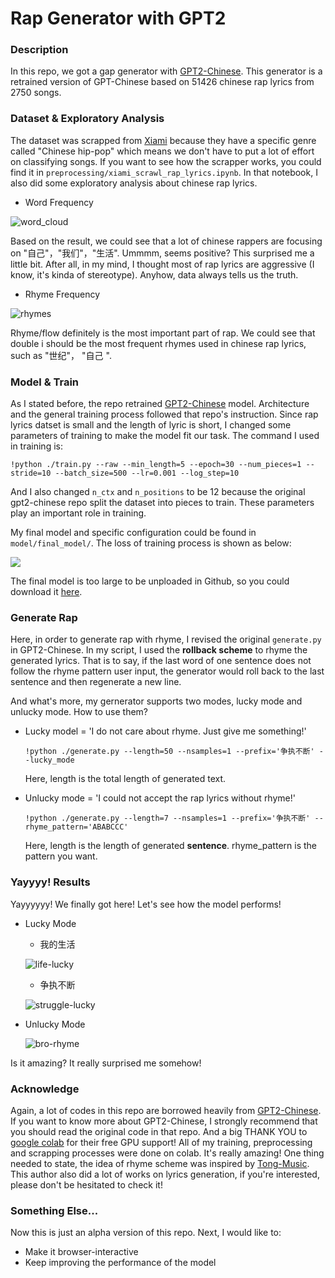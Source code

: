 # Rap Generator with GPT2

### Description

In this repo, we got a gap generator with [GPT2-Chinese](https://github.com/Morizeyao/GPT2-Chinese). This generator is a retrained version of GPT-Chinese based on 51426 chinese rap lyrics from 2750 songs.

### Dataset & Exploratory Analysis

The dataset was scrapped from [Xiami](www.xiami.com) because they have a specific genre called "Chinese hip-pop" which means we don't have to put a lot of effort on classifying songs. If you want to see how the scrapper works, you could find it in `preprocessing/xiami_scrawl_rap_lyrics.ipynb`. In that notebook, I also did some exploratory analysis about chinese rap lyrics. 

* Word Frequency  

![word_cloud](./figs/word_cloud.png)

 Based on the result, we could see that a lot of chinese rappers are focusing on "自己"，"我们"，"生活". Ummmm, seems positive? This surprised me a little bit. After all, in my mind, I thought most of rap lyrics are aggressive (I know, it's kinda of stereotype). Anyhow, data always tells us the truth. 

*  Rhyme Frequency

![rhymes](./figs/rhymes.jpg)

Rhyme/flow definitely is the most important part of rap. We could see that double i should be the most frequent rhymes used in chinese rap lyrics, such as "世纪"， "自己 ".

### Model & Train 

As I stated before, the repo retrained [GPT2-Chinese](https://github.com/Morizeyao/GPT2-Chinese) model. Architecture and the general training process followed that repo's instruction. Since rap lyrics datset is small and the length of lyric is short, I changed some parameters of training to make the model fit our task. The command I used in training is:

```shell
!python ./train.py --raw --min_length=5 --epoch=30 --num_pieces=1 --stride=10 --batch_size=500 --lr=0.001 --log_step=10
```

And I also changed `n_ctx` and `n_positions` to be 12 because the original gpt2-chinese repo split the dataset into pieces to train. These parameters play an important role in training. 

My final model and specific configuration could be found in `model/final_model/`. The loss of training process is shown as below:

![](./figs/loss.png)

The final model is too large to be unploaded in Github, so you could download it [here](https://drive.google.com/open?id=1vv3QqbebLY9BBbfFXtjWV5C_eVDIL7kM).

 ### Generate Rap

Here, in order to generate rap with rhyme, I revised the original `generate.py` in GPT2-Chinese. In my script, I used the **rollback scheme** to rhyme the generated lyrics. That is to say, if the last word of one sentence does not follow the rhyme pattern user input, the generator would roll back to the last sentence and then regenerate a new line. 

And what's more, my gernerator supports two modes, lucky mode and unlucky mode. How to use them? 

* Lucky model = 'I do not care about rhyme. Just give me something!'

  ```shell
  !python ./generate.py --length=50 --nsamples=1 --prefix='争执不断' --lucky_mode
  ```

  Here, length is the total length of generated text. 

* Unlucky mode = 'I could not accept the rap lyrics without rhyme!'

  ```shell
  !python ./generate.py --length=7 --nsamples=1 --prefix='争执不断' --rhyme_pattern='ABABCCC' 
  ```

  Here, length is the length of generated **sentence**. rhyme_pattern is the pattern you want. 


### Yayyyy! Results

Yayyyyyy! We finally got here! Let's see how the model performs! 

* Lucky Mode

  * 我的生活

  ![life-lucky](./figs/life-lucky.png)

  * 争执不断

  ![struggle-lucky](./figs/struggle-lucky.png)

* Unlucky Mode

  ![bro-rhyme](./figs/bro-rhyme.png)

Is it amazing? It really surprised me somehow! 

### Acknowledge

Again, a lot of codes in this repo are borrowed heavily from [GPT2-Chinese](https://github.com/Morizeyao/GPT2-Chinese). If you want to know more about GPT2-Chinese, I strongly recommend that you should read the original code in that repo. And a big THANK YOU to [google colab](https://colab.research.google.com/) for their free GPU support! All of my training, preprocessing and scrapping processes were done on colab. It's really amazing! One thing needed to state, the idea of rhyme scheme was inspired by [Tong-Music](https://github.com/jianyq/Tong-Music). This author also did a lot of works on lyrics generation, if you're interested, please don't be hesitated to check it!

### Something Else...

Now this is just an alpha version of this repo. Next, I would like to:

* Make it browser-interactive
* Keep improving the performance of the model





 

  

  



 



